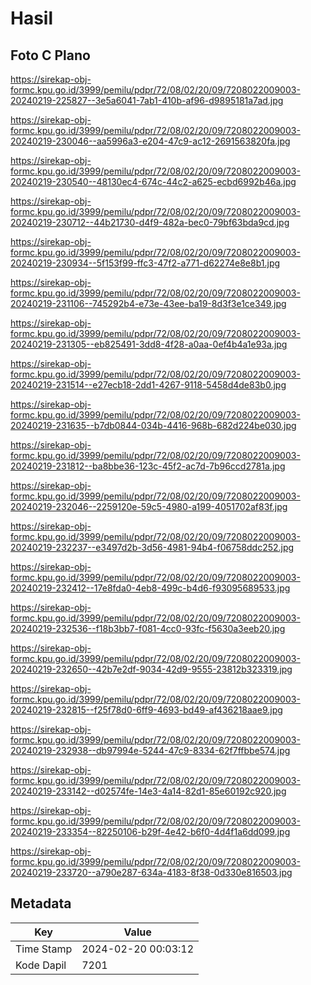 # Hasil

## Foto C Plano

https://sirekap-obj-formc.kpu.go.id/3999/pemilu/pdpr/72/08/02/20/09/7208022009003-20240219-225827--3e5a6041-7ab1-410b-af96-d9895181a7ad.jpg

https://sirekap-obj-formc.kpu.go.id/3999/pemilu/pdpr/72/08/02/20/09/7208022009003-20240219-230046--aa5996a3-e204-47c9-ac12-2691563820fa.jpg

https://sirekap-obj-formc.kpu.go.id/3999/pemilu/pdpr/72/08/02/20/09/7208022009003-20240219-230540--48130ec4-674c-44c2-a625-ecbd6992b46a.jpg

https://sirekap-obj-formc.kpu.go.id/3999/pemilu/pdpr/72/08/02/20/09/7208022009003-20240219-230712--44b21730-d4f9-482a-bec0-79bf63bda9cd.jpg

https://sirekap-obj-formc.kpu.go.id/3999/pemilu/pdpr/72/08/02/20/09/7208022009003-20240219-230934--5f153f99-ffc3-47f2-a771-d62274e8e8b1.jpg

https://sirekap-obj-formc.kpu.go.id/3999/pemilu/pdpr/72/08/02/20/09/7208022009003-20240219-231106--745292b4-e73e-43ee-ba19-8d3f3e1ce349.jpg

https://sirekap-obj-formc.kpu.go.id/3999/pemilu/pdpr/72/08/02/20/09/7208022009003-20240219-231305--eb825491-3dd8-4f28-a0aa-0ef4b4a1e93a.jpg

https://sirekap-obj-formc.kpu.go.id/3999/pemilu/pdpr/72/08/02/20/09/7208022009003-20240219-231514--e27ecb18-2dd1-4267-9118-5458d4de83b0.jpg

https://sirekap-obj-formc.kpu.go.id/3999/pemilu/pdpr/72/08/02/20/09/7208022009003-20240219-231635--b7db0844-034b-4416-968b-682d224be030.jpg

https://sirekap-obj-formc.kpu.go.id/3999/pemilu/pdpr/72/08/02/20/09/7208022009003-20240219-231812--ba8bbe36-123c-45f2-ac7d-7b96ccd2781a.jpg

https://sirekap-obj-formc.kpu.go.id/3999/pemilu/pdpr/72/08/02/20/09/7208022009003-20240219-232046--2259120e-59c5-4980-a199-4051702af83f.jpg

https://sirekap-obj-formc.kpu.go.id/3999/pemilu/pdpr/72/08/02/20/09/7208022009003-20240219-232237--e3497d2b-3d56-4981-94b4-f06758ddc252.jpg

https://sirekap-obj-formc.kpu.go.id/3999/pemilu/pdpr/72/08/02/20/09/7208022009003-20240219-232412--17e8fda0-4eb8-499c-b4d6-f93095689533.jpg

https://sirekap-obj-formc.kpu.go.id/3999/pemilu/pdpr/72/08/02/20/09/7208022009003-20240219-232536--f18b3bb7-f081-4cc0-93fc-f5630a3eeb20.jpg

https://sirekap-obj-formc.kpu.go.id/3999/pemilu/pdpr/72/08/02/20/09/7208022009003-20240219-232650--42b7e2df-9034-42d9-9555-23812b323319.jpg

https://sirekap-obj-formc.kpu.go.id/3999/pemilu/pdpr/72/08/02/20/09/7208022009003-20240219-232815--f25f78d0-6ff9-4693-bd49-af436218aae9.jpg

https://sirekap-obj-formc.kpu.go.id/3999/pemilu/pdpr/72/08/02/20/09/7208022009003-20240219-232938--db97994e-5244-47c9-8334-62f7ffbbe574.jpg

https://sirekap-obj-formc.kpu.go.id/3999/pemilu/pdpr/72/08/02/20/09/7208022009003-20240219-233142--d02574fe-14e3-4a14-82d1-85e60192c920.jpg

https://sirekap-obj-formc.kpu.go.id/3999/pemilu/pdpr/72/08/02/20/09/7208022009003-20240219-233354--82250106-b29f-4e42-b6f0-4d4f1a6dd099.jpg

https://sirekap-obj-formc.kpu.go.id/3999/pemilu/pdpr/72/08/02/20/09/7208022009003-20240219-233720--a790e287-634a-4183-8f38-0d330e816503.jpg


## Metadata

| Key        | Value               |
| ---------- | ------------------- |
| Time Stamp | 2024-02-20 00:03:12 |
| Kode Dapil | 7201                |



